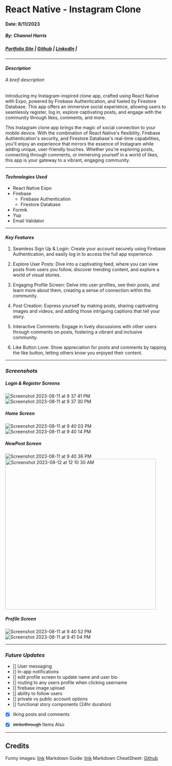 # React Native - Instagram Clone
#### Date: 8/11/2023
##### By: Channel Harris 

##### [Portfolio Site](https://www.channelharris.com/) | [Github](https://github.com/NellyNel520) | [LinkedIn](https://www.linkedin.com/in/channelharris/) |

***

#### ***Description***
###### A breif description
Introducing my Instagram-inspired clone app, crafted using React Native with Expo, powered by Firebase Authentication, and fueled by Firestore Database. This app offers an immersive social experience, allowing users to seamlessly register, log in, explore captivating posts, and engage with the community through likes, comments, and more.

This Instagram clone app brings the magic of social connection to your mobile device. With the combination of React Native's flexibility, Firebase Authentication's security, and Firestore Database's real-time capabilities, you'll enjoy an experience that mirrors the essence of Instagram while adding unique, user-friendly touches. Whether you're exploring posts, connecting through comments, or immersing yourself in a world of likes, this app is your gateway to a vibrant, engaging community.
***

#### ***Technologies Used*** 
* React Native Expo
* Firebase
    * Firebase Authentication 
    * Firestore Database
* Formik
* Yup
* Email Validator

***

#### ***Key Features***
1. Seamless Sign Up & Login: Create your account securely using Firebase Authentication, and easily log in to access the full app experience.

2. Explore User Posts: Dive into a captivating feed, where you can view posts from users you follow, discover trending content, and explore a world of visual stories.

3. Engaging Profile Screen: Delve into user profiles, see their posts, and learn more about them, creating a sense of connection within the community.

4. Post Creation: Express yourself by making posts, sharing captivating images and videos, and adding those intriguing captions that tell your story.

5. Interactive Comments: Engage in lively discussions with other users through comments on posts, fostering a vibrant and inclusive community.

6. Like Button Love: Show appreciation for posts and comments by tapping the like button, letting others know you enjoyed their content.
***
### ***Screenshots***
##### Login & Register Screens
![Screenshot 2023-08-11 at 9 37 41 PM](https://github.com/NellyNel520/ReactNative-InstagramClone/assets/117863144/a4329a9e-53a1-4253-8ddc-cc26d2cd01e5)
![Screenshot 2023-08-11 at 9 37 30 PM](https://github.com/NellyNel520/ReactNative-InstagramClone/assets/117863144/38d04354-43f9-4a38-b5fd-9502b1af0b9f)



##### Home Screen
![Screenshot 2023-08-11 at 9 40 03 PM](https://github.com/NellyNel520/ReactNative-InstagramClone/assets/117863144/ab691300-f56a-4192-866c-7ed7f64297d9)
![Screenshot 2023-08-11 at 9 40 14 PM](https://github.com/NellyNel520/ReactNative-InstagramClone/assets/117863144/e0b112cd-990e-424a-9036-5a5d533fb29e)



##### NewPost Screen
![Screenshot 2023-08-11 at 9 40 36 PM](https://github.com/NellyNel520/ReactNative-InstagramClone/assets/117863144/50e2f2dc-51c2-4a5a-9c85-f26bbd5be99f)
<img width="470" alt="Screenshot 2023-08-12 at 12 10 30 AM" src="https://github.com/NellyNel520/ReactNative-InstagramClone/assets/117863144/798e9f86-2db2-4ca8-ae13-a29c7931752f">


##### Profile Screen
![Screenshot 2023-08-11 at 9 40 52 PM](https://github.com/NellyNel520/ReactNative-InstagramClone/assets/117863144/9039a4e9-9f95-4ef1-8afe-49e772cabb7a)
![Screenshot 2023-08-11 at 9 41 04 PM](https://github.com/NellyNel520/ReactNative-InstagramClone/assets/117863144/1798f4a1-a563-4278-ba33-6b0d1df5fb53)





*** 
### ***Future Updates***
- [] User messaging 
- [] In-app notifications 
- [] edit profile screen to update name and user bio 
- [] routing to any users profile when clicking username 
- [] firebase image upload 
- [] ability to follow users 
- [] private vs public account options 
- [] functional story components (24hr duration)
- [x] liking posts and comments 
- [x] ~~strikethrough~~ Items Also


***
## Credits
Funny images: [link]()
Markdown Guide: [link]()
Markdown CheatSheet: [Github]()
